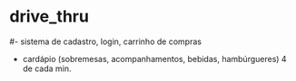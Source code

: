 # drive_thru
#- sistema de cadastro, login, carrinho de compras
- cardápio (sobremesas, acompanhamentos, bebidas, hambúrgueres) 4 de cada min.
